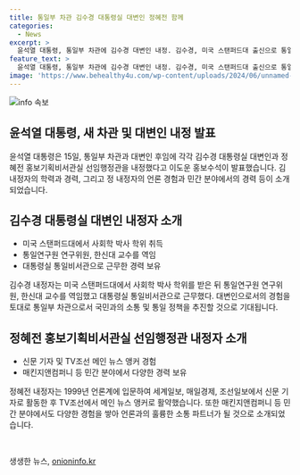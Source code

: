 ```yaml
---
title: 통일부 차관 김수경 대통령실 대변인 정혜전 함께
categories:
  - News
excerpt: >
  윤석열 대통령, 통일부 차관에 김수경 대변인 내정. 김수경, 미국 스탠퍼드대 출신으로 통일연구원 연구위원, 한신대 교수 경력 보유. 정혜전 후임 대변인으로 세계일보 매일경제 조선일보 신문기자 출신. TV조선 메인 뉴스 앵커로 활약한 뒤 매킨지앤컴퍼니 등 민간 분야 경력 보유. 클릭할 만한 새로운 인물들의 소개.
feature_text: >
  윤석열 대통령, 통일부 차관에 김수경 대변인 내정. 김수경, 미국 스탠퍼드대 출신으로 통일연구원 연구위원, 한신대 교수 경력 보유. 정혜전 후임 대변인으로 세계일보 매일경제 조선일보 신문기자 출신. TV조선 메인 뉴스 앵커로 활약한 뒤 매킨지앤컴퍼니 등 민간 분야 경력 보유. 클릭할 만한 새로운 인물들의 소개.
image: 'https://www.behealthy4u.com/wp-content/uploads/2024/06/unnamed-file.png'
---
```


<p><img src="https://www.behealthy4u.com/wp-content/uploads/2024/06/unnamed-file.png" alt="info 속보" /></p>

<h2 data-ke-size="size26">윤석열 대통령, 새 차관 및 대변인 내정 발표</h2>

<p data-ke-size="size16">윤석열 대통령은 15일, 통일부 차관과 대변인 후임에 각각 김수경 대통령실 대변인과 정혜전 홍보기획비서관실 선임행정관을 내정했다고 이도운 홍보수석이 발표했습니다. 김 내정자의 학력과 경력, 그리고 정 내정자의 언론 경험과 민간 분야에서의 경력 등이 소개되었습니다.</p>

<h2 data-ke-size="size26">김수경 대통령실 대변인 내정자 소개</h2>

<ul>
    <li>미국 스탠퍼드대에서 사회학 박사 학위 취득</li>
    <li>통일연구원 연구위원, 한신대 교수를 역임</li>
    <li>대통령실 통일비서관으로 근무한 경력 보유</li>
</ul>

<p data-ke-size="size16">김수경 내정자는 미국 스탠퍼드대에서 사회학 박사 학위를 받은 뒤 통일연구원 연구위원, 한신대 교수를 역임했고 대통령실 통일비서관으로 근무했다. 대변인으로서의 경험을 토대로 통일부 차관으로서 국민과의 소통 및 통일 정책을 추진할 것으로 기대됩니다.</p>

<h2 data-ke-size="size26">정혜전 홍보기획비서관실 선임행정관 내정자 소개</h2>

<ul>
    <li>신문 기자 및 TV조선 메인 뉴스 앵커 경험</li>
    <li>매킨지앤컴퍼니 등 민간 분야에서 다양한 경력 보유</li>
</ul>

<p data-ke-size="size16">정혜전 내정자는 1999년 언론계에 입문하여 세계일보, 매일경제, 조선일보에서 신문 기자로 활동한 후 TV조선에서 메인 뉴스 앵커로 활약했습니다. 또한 매킨지앤컴퍼니 등 민간 분야에서도 다양한 경험을 쌓아 언론과의 훌륭한 소통 파트너가 될 것으로 소개되었습니다.</p>

<p data-ke-size="size16">&nbsp;</p>
생생한 뉴스, <a href="https://onioninfo.kr" rel="dofollow">onioninfo.kr</a>



